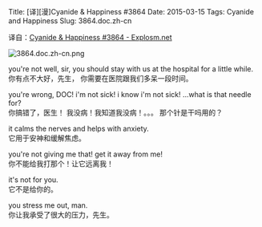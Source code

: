 Title: [译][漫]Cyanide & Happiness #3864
Date: 2015-03-15
Tags: Cyanide and Happiness
Slug: 3864.doc.zh-cn

译自：[Cyanide & Happiness #3864 - Explosm.net](http://explosm.net/comics/3864/)


![3864.doc.zh-cn.png](/static/images/comics/3864.doc.zh-cn.png)




you're not well, sir,
you should stay with us
at the hospital for a little
while.          
你有点不大好，先生，
你需要在医院跟我们多呆一段时间。

you're wrong, DOC!
i'm not sick! i know i'm
not sick! ...what is that
needle for?     
你搞错了，医生！
我没病！我知道我没病！。。。
那个针是干吗用的？

it calms the nerves and helps
with anxiety.       
它用于安神和缓解焦虑。

you're not giving me that!
get it away from me!    
你不能给我打那个！让它远离我！

it's not for you.       
它不是给你的。

you stress me out, man.     
你让我承受了很大的压力，先生。